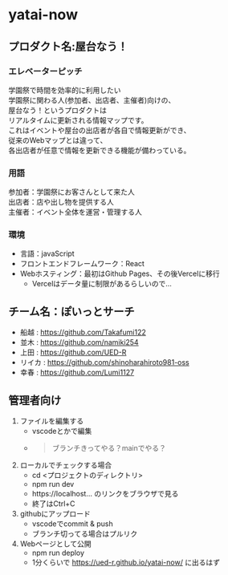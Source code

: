 # yatai-now

## プロダクト名:**屋台なう！**
### エレベーターピッチ
学園祭で時間を効率的に利用したい  
学園祭に関わる人(参加者、出店者、主催者)向けの、  
屋台なう！というプロダクトは  
リアルタイムに更新される情報マップです。  
これはイベントや屋台の出店者が各自で情報更新ができ、  
従来のWebマップとは違って、  
各出店者が任意で情報を更新できる機能が備わっている。
### 用語
参加者：学園祭にお客さんとして来た人  
出店者：店や出し物を提供する人  
主催者：イベント全体を運営・管理する人  

### 環境
- 言語：javaScript
- フロントエンドフレームワーク：React
- Webホスティング：最初はGithub Pages、その後Vercelに移行
    - Vercelはデータ量に制限があるらしいので...

## チーム名：**ぽいっとサーチ**
- 船越 : https://github.com/Takafumi122
- 並木 : https://github.com/namiki254
- 上田 : https://github.com/UED-R
- リイカ : https://github.com/shinoharahiroto981-oss
- 幸春 : https://github.com/Lumi1127


## 管理者向け
1. ファイルを編集する
    - vscodeとかで編集
    - > ブランチきってやる？mainでやる？
1. ローカルでチェックする場合
    - cd <プロジェクトのディレクトリ>
    - npm run dev
    - https\://localhost... のリンクをブラウザで見る
    - 終了はCtrl+C
1. githubにアップロード
    - vscodeでcommit & push
    - ブランチ切ってる場合はプルリク
1. Webページとして公開
    - npm run deploy
    - 1分くらいで https://ued-r.github.io/yatai-now/ に出るはず


